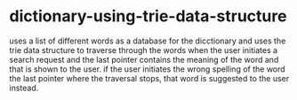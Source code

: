 # dictionary-using-trie-data-structure
uses a list of different words as a database for the dicctionary and uses the trie data structure to traverse through the words when the user initiates a search request and the last pointer contains the meaning of the word and that is shown to the user. if the user initiates the wrong spelling of the word the last pointer where the traversal stops, that word is suggested to the user instead.
